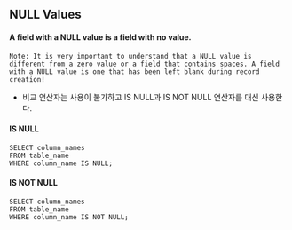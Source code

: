 ## NULL Values

#### A field with a NULL value is a field with no value.

	Note: It is very important to understand that a NULL value is different from a zero value or a field that contains spaces. A field with a NULL value is one that has been left blank during record creation!
	
-  비교 연산자는 사용이 불가하고 IS NULL과 IS NOT NULL 연산자를 대신 사용한다.

#### IS NULL
	SELECT column_names
	FROM table_name
	WHERE column_name IS NULL;
	
#### IS NOT NULL
	SELECT column_names
	FROM table_name
	WHERE column_name IS NOT NULL;